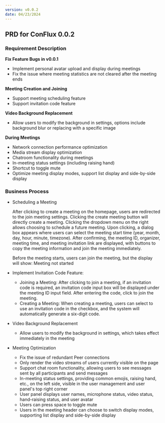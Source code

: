 ```yaml
---
version: v0.0.2
date: 04/23/2024
---
```


## PRD for ConFlux 0.0.2

### Requirement Description

**Fix Feature Bugs in v0.0.1**

- Implement personal avatar upload and display during meetings
- Fix the issue where meeting statistics are not cleared after the meeting ends

**Meeting Creation and Joining**

- Support meeting scheduling feature
- Support invitation code feature

**Video Background Replacement**

- Allow users to modify the background in settings, options include background blur or replacing with a specific image

**During Meetings**

- Network connection performance optimization
- Media stream display optimization
- Chatroom functionality during meetings
- In-meeting status settings (including raising hand)
- Shortcut to toggle mute
- Optimize meeting display modes, support list display and side-by-side display

### Business Process

- Scheduling a Meeting

  After clicking to create a meeting on the homepage, users are redirected to the join meeting settings. Clicking the create meeting button will directly create a meeting. Clicking the dropdown menu on the right allows choosing to schedule a future meeting. Upon clicking, a dialog box appears where users can select the meeting start time (year, month, day, hour, minute, timezone). After confirming, the meeting ID, organizer, meeting time, and meeting invitation link are displayed, with buttons to copy the meeting information and join the meeting immediately.

  Before the meeting starts, users can join the meeting, but the display will show: Meeting not started

- Implement Invitation Code Feature:

  - Joining a Meeting: After clicking to join a meeting, if an invitation code is required, an invitation code input box will be displayed under the meeting ID input field. After entering the code, click to join the meeting.
  - Creating a Meeting: When creating a meeting, users can select to use an invitation code in the checkbox, and the system will automatically generate a six-digit code.

- Video Background Replacement

  - Allow users to modify the background in settings, which takes effect immediately in the meeting

- Meeting Optimization

  - Fix the issue of redundant Peer connections
  - Only render the video streams of users currently visible on the page
  - Support chat room functionality, allowing users to see messages sent by all participants and send messages
  - In-meeting status settings, providing common emojis, raising hand, etc., on the left side, visible in the user management and user panel's top right corner
  - User panel displays user names, microphone status, video status, hand-raising status, and user avatar
  - Users can press space to toggle mute
  - Users in the meeting header can choose to switch display modes, supporting list display and side-by-side display

